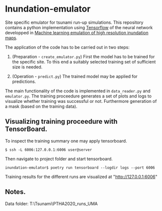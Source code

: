 # Inundation-emulator

Site specific emulator for tsunami run-up simulations. This repository contains a python implementation using [Tensorflow](https://www.tensorflow.org/) of the neural network developped in [Machine learning emulation of high resolution inundation maps](https://doi.org/10.1093/gji/ggae151).

The application of the code has to be carried out in two steps:

1. (Preparation - `create_emulator.py`) First the model has to be trained for the specific site. To this end a suitably selected training set of sufficient size is needed.

1. (Operation - `predict.py`) The trained model may be applied for predictions.

The main functionality of the code is implemented in `data_reader.py` and `emulator.py`. The training proceedure generates a set of plots and logs to visualize whether training was successful or not. Furthermore generation of a mask (based on the training data).


## Visualizing training proceedure with TensorBoard.
To inspect the training summary one may apply tensorboard.
```terminal
$ ssh -L 6006:127.0.0.1:6006 user@server
```
Then navigate to project folder and start tensorboard.
```terminal
inundation-emulator$ poetry run tensorboard --logdir logs --port 6006
```
Training results for the different runs are visualized at "http://127.0.0.1:6006"

## Notes.
Data folder: T:\Tsunami\PTHA2020_runs_UMA